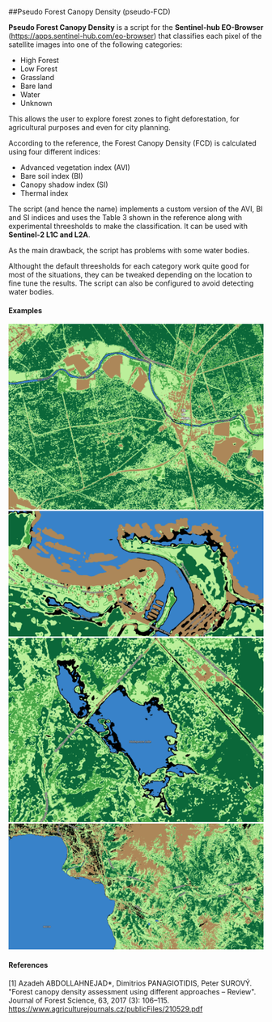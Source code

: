 ##Pseudo Forest Canopy Density (pseudo-FCD)

**Pseudo Forest Canopy Density** is a script for the **Sentinel-hub EO-Browser** (https://apps.sentinel-hub.com/eo-browser) that classifies each pixel of the satellite images into one of the following categories:
 * High Forest
 * Low Forest
 * Grassland
 * Bare land
 * Water
 * Unknown

This allows the user to explore forest zones to fight deforestation, for agricultural purposes and even for city planning.

According to the reference, the Forest Canopy Density (FCD) is calculated using four different indices:
 * Advanced vegetation index (AVI)
 * Bare soil index (BI)
 * Canopy shadow index (SI)
 * Thermal index

The script (and hence the name) implements a custom version of the AVI, BI and SI indices and uses the Table 3 shown in the reference along with experimental threesholds to make the classification. It can be used with **Sentinel-2 L1C and L2A**.

As the main drawback, the script has problems with some water bodies.

Althought the default threesholds for each category work quite good for most of the situations, they can be tweaked depending on the location to fine tune the results. The script can also be configured to avoid detecting water bodies.

#### Examples

![Image 1](https://github.com/antoniocarlon/pseudoFCD/raw/master/images/image1.png)
![Image 2](https://github.com/antoniocarlon/pseudoFCD/raw/master/images/image2.png)
![Image 3](https://github.com/antoniocarlon/pseudoFCD/raw/master/images/image3.png)
![Image 4](https://github.com/antoniocarlon/pseudoFCD/raw/master/images/image4.png)

#### References

[1] Azadeh ABDOLLAHNEJAD*, Dimitrios PANAGIOTIDIS, Peter SUROVÝ. "Forest canopy density assessment using different approaches – Review". Journal of Forest Science, 63, 2017 (3): 106–115. https://www.agriculturejournals.cz/publicFiles/210529.pdf
